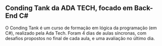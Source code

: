## Conding Tank da ADA TECH, focado em Back-End C#
O Conding Tank é um curso de formação em lógica da programação (em C#), realizado pela Ada Tech. Foram 4 dias de aulas síncronas, com desafios propostos no final de cada aula, e uma avaliação no último dia.
